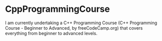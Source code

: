 # CppProgrammingCourse

I am currently undertaking a C++ Programming Course (C++ Programming Course - Beginner to Advanced, by freeCodeCamp.org) that covers everything from beginner to advanced levels. 
